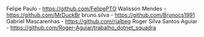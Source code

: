 Felipe Paulo - https://github.com/FelipePTO
Walisson Mendes  - https://github.com/MrDuckBr
bruno.silva - https://github.com/Brunocs1991
Gabriel Mascarenhas - https://github.com/rialbeg
Roger Silva Santos Aguiar - https://github.com/Roger-Aguiar/trabalho_dotnet_squadra
